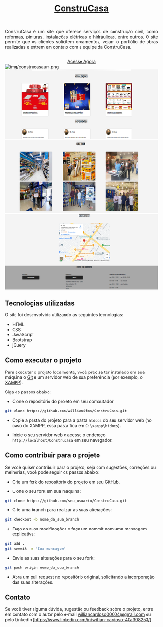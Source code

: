 <div align="center">
  <a href="https://github.com/willianifms/ConstruCasa">
    <h1>ConstruCasa</h1>
  </a>
  <br />
  <p align=" justify" >
ConstruCasa é um site que oferece serviços de construção civil, como reformas, pinturas, instalações elétricas e hidráulicas, entre outros. O site permite que os clientes solicitem orçamentos, vejam o portfólio de obras realizadas e entrem em contato com a equipe da ConstruCasa.
    <br />
    <br />
    </p>
   <div align="center">
    <a href="https://willianifms.github.io/ConstruCasa">Acesse Agora</a>
   </div>
</div>

<img src="/img/construcasaum.png" alt="img/construcasaum.png">

<img src="/img/construcasadois.png" alt="img/construcasadois.png">


<img src="/img/construcasatres.png" alt="img/construcasatres.png">

<img src="/img/construcasaquatro.png" alt="img/construcasaquatro.png">



## Tecnologias utilizadas

O site foi desenvolvido utilizando as seguintes tecnologias:

- HTML
- CSS
- JavaScript
- Bootstrap
- jQuery

## Como executar o projeto

Para executar o projeto localmente, você precisa ter instalado em sua máquina o [Git](https://git-scm.com/) e um servidor web de sua preferência (por exemplo, o [XAMPP](https://www.apachefriends.org/pt_br/index.html)).

Siga os passos abaixo:

- Clone o repositório do projeto em seu computador:

```bash
git clone https://github.com/willianifms/ConstruCasa.git
```

- Copie a pasta do projeto para a pasta `htdocs` do seu servidor web (no caso do XAMPP, essa pasta fica em `C:\xampp\htdocs`).

- Inicie o seu servidor web e acesse o endereço `http://localhost/ConstruCasa` em seu navegador.

## Como contribuir para o projeto

Se você quiser contribuir para o projeto, seja com sugestões, correções ou melhorias, você pode seguir os passos abaixo:

- Crie um fork do repositório do projeto em seu GitHub.

- Clone o seu fork em sua máquina:

```bash
git clone https://github.com/seu_usuario/ConstruCasa.git
```

- Crie uma branch para realizar as suas alterações:

```bash
git checkout -b nome_da_sua_branch
```

- Faça as suas modificações e faça um commit com uma mensagem explicativa:

```bash
git add .
git commit -m "Sua mensagem"
```

- Envie as suas alterações para o seu fork:

```bash
git push origin nome_da_sua_branch
```

- Abra um pull request no repositório original, solicitando a incorporação das suas alterações.

## Contato

Se você tiver alguma dúvida, sugestão ou feedback sobre o projeto, entre em contato com o autor pelo e-mail [williancardoso00004@gmail.com](mailto:williancardoso00004@gmail.com) ou pelo LinkedIn [https://www.linkedin.com/in/willian-cardoso-40a308253/].

